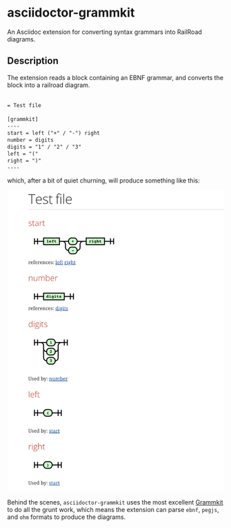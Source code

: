 # asciidoctor-grammkit

An Asciidoc extension for converting syntax grammars into RailRoad diagrams.

## Description

The extension reads a block containing an EBNF grammar, and converts the block into a railroad diagram.

```asciidoc

= Test file

[grammkit]
----
start = left ("+" / "-") right
number = digits
digits = "1" / "2" / "3"
left = "("
right = ")"
----
```
which, after a bit of quiet churning, will produce something like this:

![test-file.png](https://raw.githubusercontent.com/RayOffiah/asciidoctor-grammkit/main/test-file.png?token=GHSAT0AAAAAACE6YTKRAS4TAM6FI7RGAEZCZKJ56HA)


Behind the scenes, `asciidoctor-grammkit` uses the most excellent [Grammkit](https://github.com/dundalek/GrammKit) to do all the grunt work, which means the extension can parse `ebnf`, `pegjs`, and `ohm` formats to produce the diagrams.

